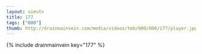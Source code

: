 ```yaml
--- 
layout: sieutv
title: 177
tags: ["000"]
thumb: http://drainmainvein.com/media/videos/tmb/000/000/177/player.jpg
---
```

{% include drainmainvein key="177" %} 
